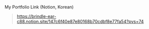 My Portfolio Link (Notion, Korean)
> https://brindle-ear-c88.notion.site/147c6f40e87e80168b70cdbf8e77fa54?pvs=74
